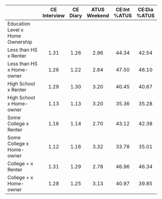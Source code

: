 
|                      | CE<br>Interview |  CE<br>Diary | ATUS<br>Weekend | CE:Int<br>%ATUS | CE:Dia<br>%ATUS |
| -------------------- | :----------: | :----------: | :----------: | :----------: | :----------: |
| Education Level x Home Ownership |              |              |              |              |              |
| Less than HS x Renter |         1.31 |         1.26 |         2.96 |        44.34 |        42.54 |
| Less than HS x Home-owner |         1.26 |         1.22 |         2.64 |        47.50 |        46.10 |
| High School x Renter |         1.29 |         1.30 |         3.20 |        40.45 |        40.67 |
| High School x Home-owner |         1.13 |         1.13 |         3.20 |        35.36 |        35.28 |
| Some College x Renter |         1.16 |         1.14 |         2.70 |        43.12 |        42.38 |
| Some College x Home-owner |         1.12 |         1.16 |         3.32 |        33.78 |        35.01 |
| College + x Renter   |         1.31 |         1.29 |         2.78 |        46.96 |        46.34 |
| College + x Home-owner |         1.28 |         1.25 |         3.13 |        40.97 |        39.85 |

